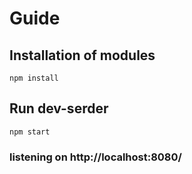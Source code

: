 # Guide

## Installation of modules 
```npm install```
## Run dev-serder
```npm start``` 

### listening on http://localhost:8080/

